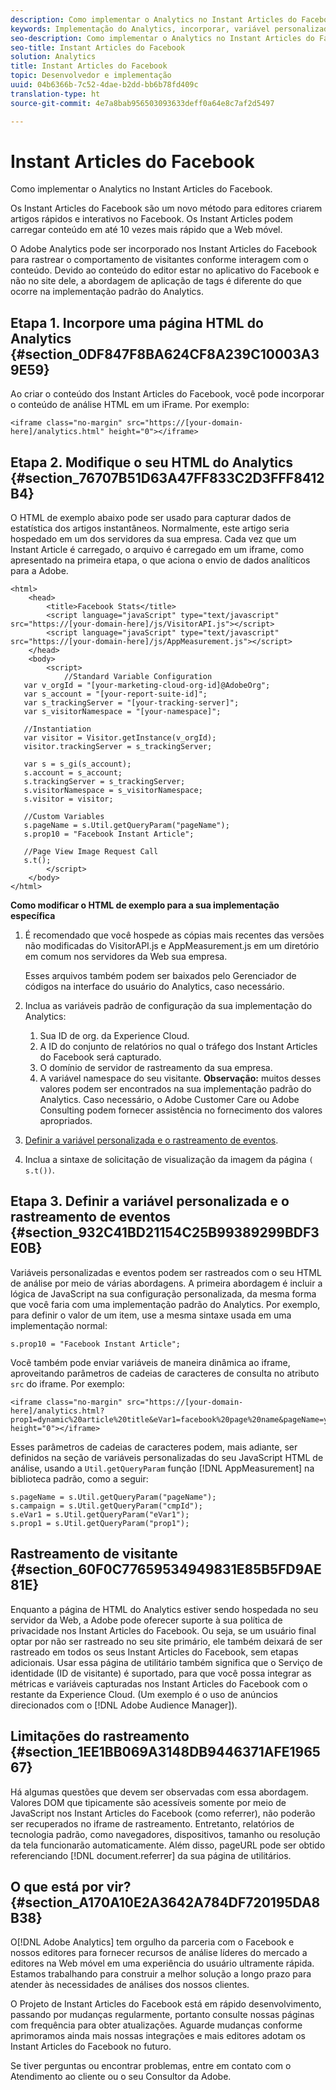 ```yaml
---
description: Como implementar o Analytics no Instant Articles do Facebook.
keywords: Implementação do Analytics, incorporar, variável personalizada, evento personalizado, rastreamento de visitantes, rastreamento, limitações
seo-description: Como implementar o Analytics no Instant Articles do Facebook.
seo-title: Instant Articles do Facebook
solution: Analytics
title: Instant Articles do Facebook
topic: Desenvolvedor e implementação
uuid: 04b6366b-7c52-4dae-b2dd-bb6b78fd409c
translation-type: ht
source-git-commit: 4e7a8bab956503093633deff0a64e8c7af2d5497

---
```



# Instant Articles do Facebook

Como implementar o Analytics no Instant Articles do Facebook.

Os Instant Articles do Facebook são um novo método para editores criarem artigos rápidos e interativos no Facebook. Os Instant Articles podem carregar conteúdo em até 10 vezes mais rápido que a Web móvel.

O Adobe Analytics pode ser incorporado nos Instant Articles do Facebook para rastrear o comportamento de visitantes conforme interagem com o conteúdo. Devido ao conteúdo do editor estar no aplicativo do Facebook e não no site dele, a abordagem de aplicação de tags é diferente do que ocorre na implementação padrão do Analytics.

## Etapa 1. Incorpore uma página HTML do Analytics {#section_0DF847F8BA624CF8A239C10003A39E59}

Ao criar o conteúdo dos Instant Articles do Facebook, você pode incorporar o conteúdo de análise HTML em um iFrame. Por exemplo:

```
<iframe class="no-margin" src="https://[your-domain-here]/analytics.html" height="0"></iframe>
```

## Etapa 2. Modifique o seu HTML do Analytics {#section_76707B51D63A47FF833C2D3FFF8412B4}

O HTML de exemplo abaixo pode ser usado para capturar dados de estatística dos artigos instantâneos. Normalmente, este artigo seria hospedado em um dos servidores da sua empresa. Cada vez que um Instant Article é carregado, o arquivo é carregado em um iframe, como apresentado na primeira etapa, o que aciona o envio de dados analíticos para a Adobe.

```
<html> 
    <head> 
        <title>Facebook Stats</title> 
        <script language="javaScript" type="text/javascript" src="https://[your-domain-here]/js/VisitorAPI.js"></script> 
        <script language="javaScript" type="text/javascript" src="https://[your-domain-here]/js/AppMeasurement.js"></script> 
    </head> 
    <body> 
        <script> 
            //Standard Variable Configuration 
   var v_orgId = "[your-marketing-cloud-org-id]@AdobeOrg"; 
   var s_account = "[your-report-suite-id]"; 
   var s_trackingServer = "[your-tracking-server]"; 
   var s_visitorNamespace = "[your-namespace]"; 
     
   //Instantiation 
   var visitor = Visitor.getInstance(v_orgId); 
   visitor.trackingServer = s_trackingServer; 
     
   var s = s_gi(s_account); 
   s.account = s_account; 
   s.trackingServer = s_trackingServer; 
   s.visitorNamespace = s_visitorNamespace; 
   s.visitor = visitor; 
     
   //Custom Variables 
   s.pageName = s.Util.getQueryParam("pageName"); 
   s.prop10 = "Facebook Instant Article"; 
       
   //Page View Image Request Call 
   s.t(); 
        </script> 
    </body> 
</html> 
```

**Como modificar o HTML de exemplo para a sua implementação específica**

1. É recomendado que você hospede as cópias mais recentes das versões não modificadas do VisitorAPI.js e AppMeasurement.js em um diretório em comum nos servidores da Web sua empresa.

   Esses arquivos também podem ser baixados pelo Gerenciador de códigos na interface do usuário do Analytics, caso necessário.

1. Inclua as variáveis padrão de configuração da sua implementação do Analytics:

   1. Sua ID de org. da Experience Cloud.
   1. A ID do conjunto de relatórios no qual o tráfego dos Instant Articles do Facebook será capturado.
   1. O domínio de servidor de rastreamento da sua empresa.
   1. A variável namespace do seu visitante. **Observação:** muitos desses valores podem ser encontrados na sua implementação padrão do Analytics. Caso necessário, o Adobe Customer Care ou Adobe Consulting podem fornecer assistência no fornecimento dos valores apropriados.

1. [Definir a variável personalizada e o rastreamento de eventos](../../implement/js-implementation/analytics-facebook-instant-articles.md#section_932C41BD21154C25B99389299BDF3E0B).
1. Inclua a sintaxe de solicitação de visualização da imagem da página `( s.t())`.

## Etapa 3. Definir a variável personalizada e o rastreamento de eventos {#section_932C41BD21154C25B99389299BDF3E0B}

Variáveis personalizadas e eventos podem ser rastreados com o seu HTML de análise por meio de várias abordagens. A primeira abordagem é incluir a lógica de JavaScript na sua configuração personalizada, da mesma forma que você faria com uma implementação padrão do Analytics. Por exemplo, para definir o valor de um item, use a mesma sintaxe usada em uma implementação normal:

```
s.prop10 = "Facebook Instant Article";
```

Você também pode enviar variáveis de maneira dinâmica ao iframe, aproveitando parâmetros de cadeias de caracteres de consulta no atributo `src` do iframe. Por exemplo:

```
<iframe class="no-margin" src="https://[your-domain-here]/analytics.html?prop1=dynamic%20article%20title&eVar1=facebook%20page%20name&pageName=your%20page%20name%20here&cmpId=your%20campaignID%20here" height="0"></iframe>
```

Esses parâmetros de cadeias de caracteres podem, mais adiante, ser definidos na seção de variáveis personalizadas do seu JavaScript HTML de análise, usando a `Util.getQueryParam` função [!DNL AppMeasurement] na biblioteca padrão, como a seguir:

```
s.pageName = s.Util.getQueryParam("pageName"); 
s.campaign = s.Util.getQueryParam("cmpId"); 
s.eVar1 = s.Util.getQueryParam("eVar1"); 
s.prop1 = s.Util.getQueryParam("prop1"); 
```

## Rastreamento de visitante {#section_60F0C77659534949831E85B5FD9AE81E}

Enquanto a página de HTML do Analytics estiver sendo hospedada no seu servidor da Web, a Adobe pode oferecer suporte à sua política de privacidade nos Instant Articles do Facebook. Ou seja, se um usuário final optar por não ser rastreado no seu site primário, ele também deixará de ser rastreado em todos os seus Instant Articles do Facebook, sem etapas adicionais. Usar essa página de utilitário também significa que o Serviço de identidade (ID de visitante) é suportado, para que você possa integrar as métricas e variáveis capturadas nos Instant Articles do Facebook com o restante da Experience Cloud. (Um exemplo é o uso de anúncios direcionados com o [!DNL Adobe Audience Manager]).

## Limitações do rastreamento {#section_1EE1BB069A3148DB9446371AFE196567}

Há algumas questões que devem ser observadas com essa abordagem. Valores DOM que tipicamente são acessíveis somente por meio de JavaScript nos Instant Articles do Facebook (como referrer), não poderão ser recuperados no iframe de rastreamento. Entretanto, relatórios de tecnologia padrão, como navegadores, dispositivos, tamanho ou resolução da tela funcionarão automaticamente. Além disso, pageURL pode ser obtido referenciando [!DNL document.referrer] da sua página de utilitários.

## O que está por vir? {#section_A170A10E2A3642A784DF720195DA8B38}

O[!DNL Adobe Analytics] tem orgulho da parceria com o Facebook e nossos editores para fornecer recursos de análise líderes do mercado a editores na Web móvel em uma experiência do usuário ultramente rápida. Estamos trabalhando para construir a melhor solução a longo prazo para atender às necessidades de análises dos nossos clientes.

O Projeto de Instant Articles do Facebook está em rápido desenvolvimento, passando por mudanças regularmente, portanto consulte nossas páginas com frequência para obter atualizações. Aguarde mudanças conforme aprimoramos ainda mais nossas integrações e mais editores adotam os Instant Articles do Facebook no futuro.

Se tiver perguntas ou encontrar problemas, entre em contato com o Atendimento ao cliente ou o seu Consultor da Adobe.
